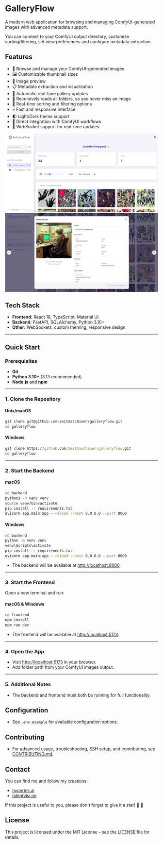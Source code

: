 # GalleryFlow

A modern web application for browsing and managing <a href="https://github.com/comfyanonymous/ComfyUI" target="_blank" rel="noopener noreferrer">ComfyUI</a>-generated images with advanced metadata support.

You can connect to your ComfyUI output directory, customize sorting/filtering, set view preferences and configure metadata extraction.

## Features

- 📁 Browse and manage your ComfyUI-generated images
- 🖼️ Customizable thumbnail sizes
- 🎨 Image preview
- 📋 Metadata extraction and visualization
- 🚀 Automatic real-time gallery updates
- 📂 Recursively reads all folders, so you never miss an image
- 🔄 Real-time sorting and filtering options
- ⚡ Fast and responsive interface
- 🌓 Light/Dark theme support
- 🔗 Direct integration with ComfyUI workflows
- 🔄 WebSocket support for real-time updates

![Gallery screenshot](frontend/docs/images/gallery.jpg)
![Metadata modal screenshot](frontend/docs/images/metadata.jpg)

## Tech Stack
- **Frontend:** React 18, TypeScript, Material UI
- **Backend:** FastAPI, SQLAlchemy, Python 3.10+
- **Other:** WebSockets, custom theming, responsive design

---

## Quick Start

### Prerequisites
- **Git**
- **Python 3.10+** (3.13 recommended)
- **Node.js** and **npm**

---

### 1. Clone the Repository

#### Unix/macOS
```bash
git clone git@github.com:zeitmaschinen/galleryflow.git
cd galleryflow
```

#### Windows
```cmd
git clone https://github.com/zeitmaschinen/galleryflow.git
cd galleryflow
```

---

### 2. Start the Backend

#### macOS
```bash
cd backend
python3 -m venv venv
source venv/bin/activate
pip install -r requirements.txt
uvicorn app.main:app --reload --host 0.0.0.0 --port 8000
```

#### Windows
```cmd
cd backend
python -m venv venv
venv\Scripts\activate
pip install -r requirements.txt
uvicorn app.main:app --reload --host 0.0.0.0 --port 8000
```

- The backend will be available at [http://localhost:8000](http://localhost:8000).

---

### 3. Start the Frontend

Open a new terminal and run:

#### macOS & Windows
```bash
cd frontend
npm install
npm run dev
```

- The frontend will be available at [http://localhost:5173](http://localhost:5173).

---

### 4. Open the App

- Visit [http://localhost:5173](http://localhost:5173) in your browser.
- Add folder path from your ComfyUI images output.

---

### 5. Additional Notes

- The backend and frontend must both be running for full functionality.

## Configuration
- See `.env.example` for available configuration options.

## Contributing
- For advanced usage, troubleshooting, SSH setup, and contributing, see [CONTRIBUTING.md](CONTRIBUTING.md).

## Contact
You can find me and follow my creations:
- [hyperink.ai](https://www.instagram.com/hyperink.ai)
- [latentvisi.on](https://www.instagram.com/latentvisi.on)

If this project is useful to you, please don't forget to give it a star! 🌟 🤗

## License
This project is licensed under the MIT License – see the [LICENSE](LICENSE) file for details.